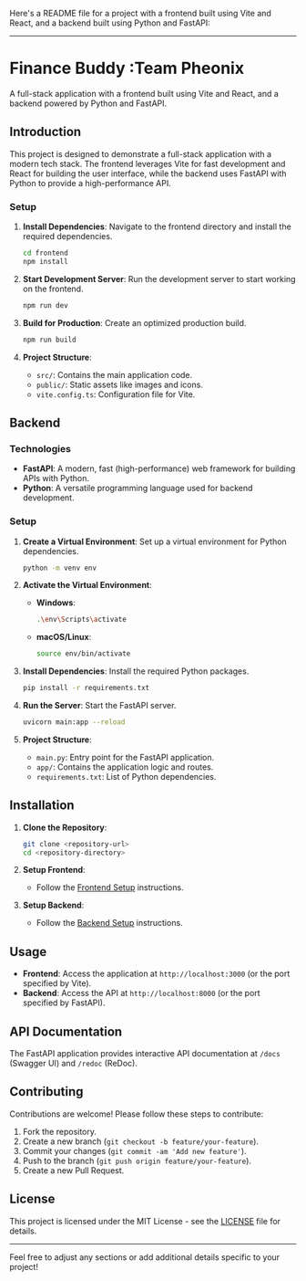 Here's a README file for a project with a frontend built using Vite and React, and a backend built using Python and FastAPI:

---

# Finance Buddy :Team Pheonix

A full-stack application with a frontend built using Vite and React, and a backend powered by Python and FastAPI.

 
 

## Introduction

This project is designed to demonstrate a full-stack application with a modern tech stack. The frontend leverages Vite for fast development and React for building the user interface, while the backend uses FastAPI with Python to provide a high-performance API. 

### Setup

1. **Install Dependencies**: Navigate to the frontend directory and install the required dependencies.
    ```bash
    cd frontend
    npm install
    ```

2. **Start Development Server**: Run the development server to start working on the frontend.
    ```bash
    npm run dev
    ```

3. **Build for Production**: Create an optimized production build.
    ```bash
    npm run build
    ```

4. **Project Structure**:
    - `src/`: Contains the main application code.
    - `public/`: Static assets like images and icons.
    - `vite.config.ts`: Configuration file for Vite.

## Backend

### Technologies

- **FastAPI**: A modern, fast (high-performance) web framework for building APIs with Python.
- **Python**: A versatile programming language used for backend development.

### Setup

1. **Create a Virtual Environment**: Set up a virtual environment for Python dependencies.
    ```bash
    python -m venv env
    ```

2. **Activate the Virtual Environment**:
    - **Windows**:
      ```bash
      .\env\Scripts\activate
      ```
    - **macOS/Linux**:
      ```bash
      source env/bin/activate
      ```

3. **Install Dependencies**: Install the required Python packages.
    ```bash
    pip install -r requirements.txt
    ```

4. **Run the Server**: Start the FastAPI server.
    ```bash
    uvicorn main:app --reload
    ```

5. **Project Structure**:
    - `main.py`: Entry point for the FastAPI application.
    - `app/`: Contains the application logic and routes.
    - `requirements.txt`: List of Python dependencies.

## Installation

1. **Clone the Repository**:
    ```bash
    git clone <repository-url>
    cd <repository-directory>
    ```

2. **Setup Frontend**:
    - Follow the [Frontend Setup](#frontend) instructions.

3. **Setup Backend**:
    - Follow the [Backend Setup](#backend) instructions.

## Usage

- **Frontend**: Access the application at `http://localhost:3000` (or the port specified by Vite).
- **Backend**: Access the API at `http://localhost:8000` (or the port specified by FastAPI).

## API Documentation

The FastAPI application provides interactive API documentation at `/docs` (Swagger UI) and `/redoc` (ReDoc).

## Contributing

Contributions are welcome! Please follow these steps to contribute:

1. Fork the repository.
2. Create a new branch (`git checkout -b feature/your-feature`).
3. Commit your changes (`git commit -am 'Add new feature'`).
4. Push to the branch (`git push origin feature/your-feature`).
5. Create a new Pull Request.

## License

This project is licensed under the MIT License - see the [LICENSE](LICENSE) file for details.

---

Feel free to adjust any sections or add additional details specific to your project!

